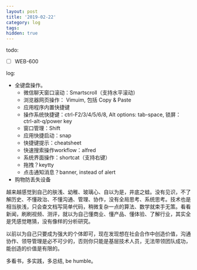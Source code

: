 ```yaml
---
layout: post
title: '2019-02-22'
category: log
tags: 
hidden: true
---
```


todo:

- [ ] WEB-600

log:

- 全键盘操作。
	- 微信聊天窗口滚动：Smartscroll（支持水平滚动）
	- 浏览器网页操作：	Vimuim, 包括 Copy & Paste
	- 应用程序内置快捷键
	- 操作系统快捷键：ctrl-F2/3/4/5/6/8, Alt options: tab-space, 锁屏：ctrl-alt-q/power key
	- 窗口管理：Shift
	- 应用快捷启动：snap
	- 快捷键提示：cheatsheet
	- 快速搜索操作workflow：alfred
	- 系统界面操作：shortcat（支持右键）
	- 拖拽？keytty
	- 点击通知消息？banner, instead of alert
- 购物防丢失设备

越来越感觉到自己的肤浅、幼稚、玻璃心、自以为是，井底之蛙。没有见识，不了解历史、不懂政治、不懂沟通、管理、协作，没有全局思考、系统思考。技术也是相当肤浅，只会查文档写简单代码，稍微复杂一点的算法、数学就束手无策。看看新闻，刷刷视频、测评，就以为自己懂商业、懂产品、懂体验、了解行业，其实全是凭感觉瞎猜，没有像样的分析研究。

以前以为自己只要成为强大的个体即可，现在发现想在社会合作中创造价值，沟通协作、领导管理是必不可少的，否则你只能是基层技术人员，无法带领团队成功，能创造的价值是有限的。

多看书，多实践，多总结, be humble。
